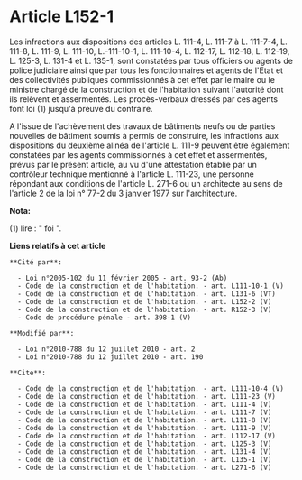 # Article L152-1

Les infractions aux dispositions des articles L. 111-4, L. 111-7 à L. 111-7-4, 
L. 111-8, L. 111-9, L. 111-10, L.-111-10-1, L. 111-10-4, 
L. 112-17, L. 112-18, L. 112-19, L. 125-3, 
L. 131-4 et L. 135-1, sont constatées par tous officiers ou agents de police judiciaire ainsi que par tous les fonctionnaires
et agents de l'Etat et des collectivités publiques commissionnés à cet effet par le maire ou le ministre chargé de la
construction et de l'habitation suivant l'autorité dont ils relèvent et assermentés. Les procès-verbaux dressés par ces
agents font loi (1) jusqu'à preuve du contraire.

A l'issue de l'achèvement des travaux de bâtiments neufs ou de parties nouvelles de bâtiment soumis à permis de construire,
les infractions aux dispositions du deuxième alinéa de l'article L. 111-9 peuvent être également constatées par les agents
commissionnés à cet effet et assermentés, prévus par le présent article, au vu d'une attestation établie par un contrôleur
technique mentionné à l'article L. 111-23, une personne répondant aux conditions de l'article L. 271-6 ou un architecte au
sens de l'article 2 de la loi n° 77-2 du 3 janvier 1977 sur l'architecture.

**Nota:**

(1) lire : " foi ".

**Liens relatifs à cet article**

	**Cité par**:

	  - Loi n°2005-102 du 11 février 2005 - art. 93-2 (Ab)
	  - Code de la construction et de l'habitation. - art. L111-10-1 (V)
	  - Code de la construction et de l'habitation. - art. L131-6 (VT)
	  - Code de la construction et de l'habitation. - art. L152-2 (V)
	  - Code de la construction et de l'habitation. - art. R152-3 (V)
	  - Code de procédure pénale - art. 398-1 (V)

	**Modifié par**:

	  - Loi n°2010-788 du 12 juillet 2010 - art. 2
	  - Loi n°2010-788 du 12 juillet 2010 - art. 190

	**Cite**:

	  - Code de la construction et de l'habitation. - art. L111-10-4 (V)
	  - Code de la construction et de l'habitation. - art. L111-23 (V)
	  - Code de la construction et de l'habitation. - art. L111-4 (V)
	  - Code de la construction et de l'habitation. - art. L111-7 (V)
	  - Code de la construction et de l'habitation. - art. L111-8 (V)
	  - Code de la construction et de l'habitation. - art. L111-9 (V)
	  - Code de la construction et de l'habitation. - art. L112-17 (V)
	  - Code de la construction et de l'habitation. - art. L125-3 (V)
	  - Code de la construction et de l'habitation. - art. L131-4 (V)
	  - Code de la construction et de l'habitation. - art. L135-1 (V)
	  - Code de la construction et de l'habitation. - art. L271-6 (V)

